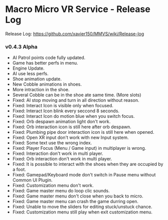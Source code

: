 # Macro Micro VR Service - Release Log
Release Log: https://github.com/xavier150/MMVS/wiki/Release-log

###  v0.4.3 Alpha

- AI Patrol points code fully updated.
- Game has better perfs in menu.
- Engine Update.
- AI use less perfs.
- Shoe animation update.
- New Cobble animations in shoes.
- More intraction in the shoe.
- Several Cobble can be in the shoe ate same time. (More slots)
- Fixed: AI stop moving and turn in all direction without reason.
- Fixed: Interact Icon is visible only when focused.
- Fixed: Interact Icon blink every seccond 8 seconds.
- Fixed: Interact Icon do motion blue when you switch focus.
- Fixed: Orb despawn animation light don't work.
- Fixed: Orb interaction icon is still here after orb despawn.
- Fixed: Plumbing pipe door interaction icon is still here when opened.
- Fixed: Open XR input don't work with new Input system.
- Fixed: Some text use the wrong index.
- Fixed: Player Focus (Menu / Game input) in multiplayer is wrong.
- Fixed: Interaction don't work in multi player.
- Fixed: Orb interaction don't work in multi player.
- Fixed: It is possible to interact with the shoes when they are occupied by a foot.
- Fixed: Gamepad/Keyboard mode don't switch in Pause menu without Common UI Plugin.
- Fixed: Customization menu don't work.
- Fixed: Game master menu do loop clic sounds.
- Fixed: Game master menu don't close when you back to micro.
- Fixed: Game master menu can crash the game durring open.
- Fixed: Unable to move the sliders for editing stuck/unstuck chance.
- Fixed: Customization menu still play when exit customization menu.

